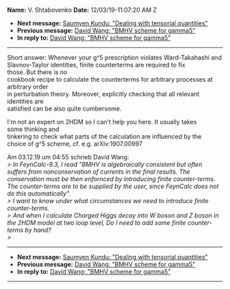 **Name:** V. Shtabovenko
**Date:** 12/03/19-11:07:20 AM Z

  - **Next message:** [Saumyen Kundu: "Dealing with tensorial
    quantities"](1554.html)
  - **Previous message:** [David Wang: "BMHV scheme for
    gamma5"](1552.html)
  - **In reply to:** [David Wang: "BMHV scheme for gamma5"](1552.html)

-----

Short answer: Whenever your g^5 prescription violates Ward-Takahashi
and  
Slavnov-Taylor identities, finite counterterms are required to fix  
those. But there is no  
cookbook recipe to calculate the counterterms for arbitrary processes
at  
arbitrary order  
in perturbation theory. Moreover, explicitly checking that all
relevant  
identities are  
satisfied can be also quite cumbersome.  

I'm not an expert on 2HDM so I can't help you here. It usually takes  
some thinking and  
tinkering to check what parts of the calculation are influenced by the  
choice of g^5 scheme, cf. e.g. arXiv:1907.00997  

Am 03.12.19 um 04:55 schrieb David Wang:  
*\> In FeynCalc-9.3, I read "BMHV is algebraically consistent but often
suffers from nonconservation of currents in the final results. The
conservation must be then enfornced by introducing finite counter-terms.
The counter-terms are to be supplied by the user, since FeynCalc does
not do this automatically".*  
*\> I want to know under what circumstances we need to introduce finite
counter-terms.*  
*\> And when I calculate Charged Higgs decay into W boson and Z boson in
the 2HDM model at two loop level, Do I need to add some finite
counter-terms by hand?*  
*\>*  

-----

  - **Next message:** [Saumyen Kundu: "Dealing with tensorial
    quantities"](1554.html)
  - **Previous message:** [David Wang: "BMHV scheme for
    gamma5"](1552.html)
  - **In reply to:** [David Wang: "BMHV scheme for gamma5"](1552.html)

-----

